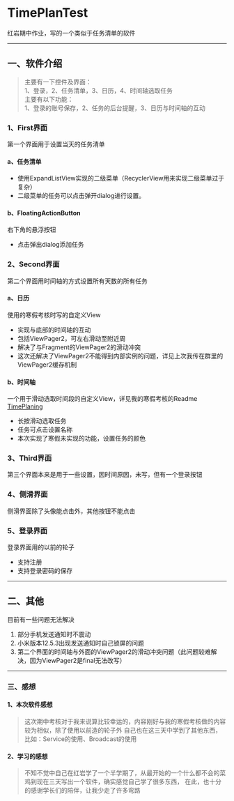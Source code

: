 # TimePlanTest
 红岩期中作业，写的一个类似于任务清单的软件
 
---
## 一、软件介绍
>主要有一下控件及界面：  
>1、登录，2、任务清单，3、日历，4、时间轴选取任务   
>主要有以下功能：  
>1、登录的账号保存，2、任务的后台提醒，3、日历与时间轴的互动  
### 1、First界面
第一个界面用于设置当天的任务清单  
#### a、任务清单
* 使用ExpandListView实现的二级菜单（RecyclerView用来实现二级菜单过于复杂）  
* 二级菜单的任务可以点击弹开dialog进行设置。 
#### b、FloatingActionButton
右下角的悬浮按钮
* 点击弹出dialog添加任务
### 2、Second界面
第二个界面用时间轴的方式设置所有天数的所有任务  
#### a、日历
使用的寒假考核时写的自定义View  
* 实现与底部的时间轴的互动
* 包括ViewPager2，可左右滑动至附近周
* 解决了与Fragment的ViewPager2的滑动冲突
* 这次还解决了ViewPager2不能得到内部实例的问题，详见上次我传在群里的ViewPager2缓存机制
#### b、时间轴
一个用于滑动选取时间段的自定义View，详见我的寒假考核的Readme   [TimePlaning](https://github.com/985892345/TimePlaning.git "TimePlan")
* 长按滑动选取任务
* 任务可点击设置名称
* 本次实现了寒假未实现的功能，设置任务的颜色
### 3、Third界面
第三个界面本来是用于一些设置，因时间原因，未写，但有一个登录按钮
### 4、侧滑界面
侧滑界面除了头像能点击外，其他按钮不能点击
### 5、登录界面
登录界面用的以前的轮子
* 支持注册
* 支持登录密码的保存

---
## 二、其他
目前有一些问题无法解决
1. 部分手机发送通知时不震动
2. 小米版本12.5.3出现发送通知时自己锁屏的问题
3. 第二个界面的时间轴与外面的ViewPager2的滑动冲突问题（此问题较难解决，因为ViewPager2是final无法改写）

---
### 三、感想
#### 1、本次软件感想
>这次期中考核对于我来说算比较幸运的，内容刚好与我的寒假考核做的内容较为相似，除了使用以前造的轮子外
>自己也在这三天中学到了其他东西，比如：Service的使用、Broadcast的使用
#### 2、学习的感想
>不知不觉中自己在红岩学了一个半学期了，从最开始的一个什么都不会的菜鸡到现在三天写出一个软件，确实感觉自己学了很多东西，
>在此，也十分的感谢学长们的陪伴，让我少走了许多弯路

